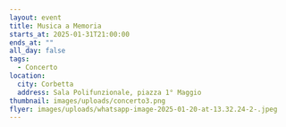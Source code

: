 ```yaml
---
layout: event
title: Musica a Memoria
starts_at: 2025-01-31T21:00:00
ends_at: ""
all_day: false
tags:
  - Concerto
location:
  city: Corbetta
  address: Sala Polifunzionale, piazza 1° Maggio
thumbnail: images/uploads/concerto3.png
flyer: images/uploads/whatsapp-image-2025-01-20-at-13.32.24-2-.jpeg
---
```

